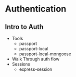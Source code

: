 # Authentication

## Intro to Auth
* Tools
    * passport
    * passport-local
    * passport-local-mongoose
* Walk Through auth flow
* Sessions
    * express-session